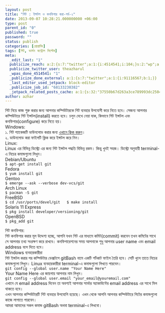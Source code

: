 ```yaml
---
layout: post
title: "গিট : ইন্সটল ও কনফিগার করা-পর্ব-২"
date: 2013-09-07 10:28:21.000000000 +06:00
type: post
parent_id: "0"
published: true
password: ""
status: publish
categories: [প্রোগ্রামিং]
tags: [গিট, ভার্সন কন্ট্রোল সিস্টেম]
meta:
  _edit_last: "1"
  publicize_reach: a:2:{s:7:"twitter";a:1:{i:4514541;i:104;}s:2:"wp";a:1:{i:0;i:2;}}
  publicize_twitter_user: theazharul
  _wpas_done_4514541: "1"
  _publicize_done_external: a:1:{s:7:"twitter";a:1:{i:91116567;b:1;}}
  _last_editor_used_jetpack: block-editor
  _publicize_job_id: "68133230382"
  _jetpack_related_posts_cache: a:1:{s:32:"37550b67d263a3ce789993dc25046c5f";a:2:{s:7:"expires";i:1643268259;s:7:"payload";a:4:{i:0;a:1:{s:2:"id";i:7;}i:1;a:1:{s:2:"id";i:194;}i:2;a:1:{s:2:"id";i:112;}i:3;a:1:{s:2:"id";i:109;}}}}
author: azhar
---
```


গিট নিয়ে কাজ শুরু করার জন্য আপনার কম্পিউটারকে গিট ব্যবহার উপযোগী করে নিতে হবে। সেজন্য আপনার কম্পিউটারে গিট ইন্সটল(install) করতে হবে। চলুন দেখে নেয়া যাক, কিভাবে গিট ইন্সটল এবং কনফিগার(configure) করে নিতে হয়।  
Windows:  
১. গিট প্যাকেজটি ডাউনলোড করার জন্য [এখানে ক্লিক করুন](http://git-scm.com/download/win)।  
২. ডাউনলোড করা ফাইলটি ক্লিক করে ইন্সটল করে নিন।  
Linux:  
Linux এর বিভিন্ন ডিস্ট্রো এর জন্য গিট ইন্সটল পদ্ধতি বিভিন্ন রকম। কিন্তু খুবই সহজ। ডিস্ট্রো অনুযায়ী terminal-এ নিচের কমান্ডগুলো লিখুন।  
Debian/Ubuntu  
`$ apt-get install git`  
Fedora  
`$ yum install git`  
Gentoo  
`$ emerge --ask --verbose dev-vcs/git`  
Arch Linux  
`$ pacman -S git`  
FreeBSD  
`$ cd /usr/ports/devel/git   $ make install`  
Solaris 11 Express  
`$ pkg install developer/versioning/git`  
OpenBSD  
`$ pkg_add git`

গিট কনফিগার:  
গিট কনফিগার করার মূল উদ্দেশ্য হচ্ছে, আপনি যখন গিট এর মাধ্যমে কমিট(commit) করবেন তখন কমিটের সাথে সে আপনার তথ্য সংরক্ষণ করে রাখবে। কনফিগারেশনের সময় আপনাকে শুধু আপনার user name এবং email address বলে দিতে হবে।  
Windows ব্যবহারকারীরা  
গিট ইন্সটল করার পর কম্পিউটার ডেক্সটপে gitBash নামে একটি শর্টকাট ফাইল তৈরি হবে। সেটি খুলে তাতে নিচের কমান্ডগুলো লিখুন। Linux ব্যবহারকারীরা terminal-এ কমান্ডগুলো লিখতে পারবেন।  
`git config --global user.name "Your Name Here"`  
Your Name Here এর জায়গায় আপনার নাম লিখুন।  
`git config --global user.email "your_email@youremail.com"`  
এখানে যে email address দিবেন তা অবশ্যই আপনার সার্ভার অ্যাকাউন্টের email address এর সাথে মিল থাকতে হবে।  
এখন আপনার কম্পিউটারটি গিট ব্যবহার উপযোগি হয়েছে। এখন থেকে আপনি আপনার কম্পিউটারে গিটের কমান্ডগুলো কাজে লাগাতে পারবেন।  
আমরা আমাদের সকল কমান্ড gitBash অথবা terminal-এ লিখবো।
